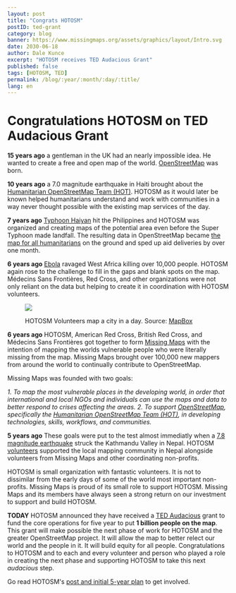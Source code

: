 ```yaml
---
layout: post
title: "Congrats HOTOSM"
postID: ted-grant
category: blog
banner: https://www.missingmaps.org/assets/graphics/layout/Intro.svg
date: 2030-06-18
author: Dale Kunce
excerpt: "HOTOSM receives TED Audacious Grant"
published: false
tags: [HOTOSM, TED]
permalink: /blog/:year/:month/:day/:title/
lang: en
---
```


# Congratulations HOTOSM on TED Audacious Grant

**15 years ago** a gentleman in the UK had an nearly impossible idea. He wanted to create a free and open map of the world. [OpenStreetMap](http://openstreetmap.org/) was born.

**10 years ago** a 7.0 magnitude earthquake in Haiti brought about the  [Humanitarian OpenStreetMap Team (HOT)](http://hotosm.org/). HOTOSM as it would later be known helped humanitarians understand and work with communities in a way never thought possible with the existing map services of the day.

**7 years ago** [Typhoon Haiyan](https://wiki.openstreetmap.org/wiki/Typhoon_Haiyan) hit the Philippines and HOTOSM was organized and creating maps of the potential area even before the Super Typhoon made landfall. The resulting data in OpenStreetMap became [the map for all humanitarians](https://www.theatlantic.com/technology/archive/2013/11/how-online-mapmakers-are-helping-the-red-cross-save-lives-in-the-philippines/281366/) on the ground and sped up aid deliveries by over one month.

**6 years ago** [Ebola](https://wiki.openstreetmap.org/wiki/2014_West_Africa_Ebola_Response) ravaged West Africa killing over 10,000 people. HOTOSM again rose to the challenge to fill in the gaps and blank spots on the map. Médecins Sans Frontières, Red Cross, and other organizations were not only reliant on the data but helping to create it in coordination with HOTOSM volunteers.

<figure>
<img src="https://miro.medium.com/max/1400/0*e3FYjuvUm-gxEwmx.gif">
<p class="caption"> HOTOSM Volunteers map a city in a day. Source: <a href="https://blog.mapbox.com/mapping-an-entire-city-in-a-day-17f9ec67cb16">MapBox</a></p>
</figure>

**6 years ago** HOTOSM, American Red Cross, British Red Cross, and Médecins Sans Frontières got together to form [Missing Maps](https://missingmaps.org) with the intention of mapping the worlds vulnerable people who were literally missing from the map. Missing Maps brought over 100,000 new mappers from around the world to continually contribute to OpenStreetMap. 

Missing Maps was founded with two goals:

_1.  To map the most vulnerable places in the developing world, in order that international and local NGOs and individuals can use the maps and data to better respond to crises affecting the areas.
2.  To support  [OpenStreetMap](http://openstreetmap.org/), specifically the  [Humanitarian OpenStreetMap Team (HOT)](http://hotosm.org/), in developing technologies, skills, workflows, and communities._

**5 years ago** These goals were put to the test almost immediatly when a [7.8 magnitude earthquake](https://wiki.openstreetmap.org/wiki/2015_Nepal_earthquake) struck the Kathmandu Valley in Nepal. HOTOSM [volunteers](https://www.wired.co.uk/article/mapping-nepal-after-the-earthquake) supported the local mapping community in Nepal alongside volunteers from Missing Maps and other coordinating non-profits. 

HOTOSM is small organization with fantastic volunteers. It is not to dissimilar from the early days of some of the world most important non-profits. Missing Maps is proud of its small role to support HOTOSM. Missing Maps and its members have always seen a strong return on our investment to support and build HOTOSM. 

**TODAY** HOTOSM announced they have received a [TED Audacious](https://audaciousproject.org/ideas/2020/humanitarian-openstreetmap-team) grant to fund the core operations for five year to put **1 billion people on the map**. This grant will make possible the next phase of work for HOTOSM and the greater OpenStreetMap project. It will allow the map to better relect our world and the people in it. It will build equity for all people. Congratulations to HOTOSM and to each and every volunteer and person who played a role in creating the next phase and supporting HOTOSM to take this next *audacious* step.

Go read HOTOSM's [post and initial 5-year plan](https://www.hotosm.org/projects/audacious/) to get involved.
